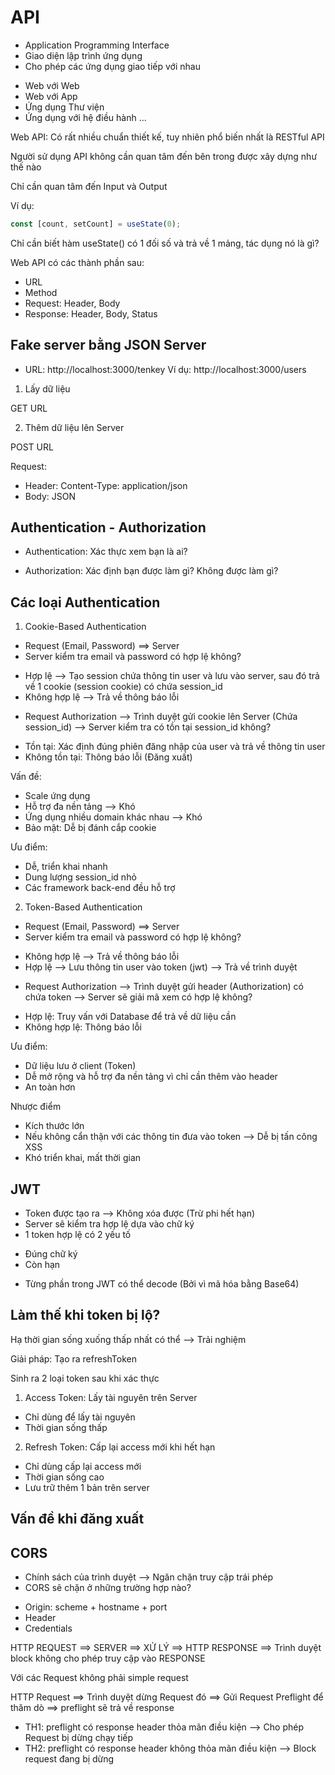 # API

- Application Programming Interface
- Giao diện lập trình ứng dụng
- Cho phép các ứng dụng giao tiếp với nhau

* Web với Web
* Web với App
* Ứng dụng Thư viện
* Ứng dụng với hệ điều hành
  ...

Web API: Có rất nhiều chuẩn thiết kế, tuy nhiên phổ biến nhất là RESTful API

Người sử dụng API không cần quan tâm đến bên trong được xây dựng như thế nào

Chỉ cần quan tâm đến Input và Output

Ví dụ:

```js
const [count, setCount] = useState(0);
```

Chỉ cần biết hàm useState() có 1 đối số và trả về 1 mảng, tác dụng nó là gì?

Web API có các thành phần sau:

- URL
- Method
- Request: Header, Body
- Response: Header, Body, Status

## Fake server bằng JSON Server

- URL: http://localhost:3000/tenkey
  Ví dụ: http://localhost:3000/users

1. Lấy dữ liệu

GET URL

2. Thêm dữ liệu lên Server

POST URL

Request:

- Header: Content-Type: application/json
- Body: JSON

## Authentication - Authorization

- Authentication: Xác thực xem bạn là ai?

- Authorization: Xác định bạn được làm gì? Không được làm gì?

## Các loại Authentication

1. Cookie-Based Authentication

- Request (Email, Password) ==> Server
- Server kiểm tra email và password có hợp lệ không?

* Hợp lệ --> Tạo session chứa thông tin user và lưu vào server, sau đó trả về 1 cookie (session cookie) có chứa session_id
* Không hợp lệ --> Trả về thông báo lỗi

- Request Authorization --> Trình duyệt gửi cookie lên Server (Chứa session_id) --> Server kiểm tra có tồn tại session_id không?

* Tồn tại: Xác định đúng phiên đăng nhập của user và trả về thông tin user
* Không tồn tại: Thông báo lỗi (Đăng xuất)

Vấn đề:

- Scale ứng dụng
- Hỗ trợ đa nền tảng --> Khó
- Ứng dụng nhiều domain khác nhau --> Khó
- Bảo mật: Dễ bị đánh cắp cookie

Ưu điểm:

- Dễ, triển khai nhanh
- Dung lượng session_id nhỏ
- Các framework back-end đều hỗ trợ

2. Token-Based Authentication

- Request (Email, Password) ==> Server
- Server kiểm tra email và password có hợp lệ không?

* Không hợp lệ --> Trả về thông báo lỗi
* Hợp lệ --> Lưu thông tin user vào token (jwt) --> Trả về trình duyệt

- Request Authorization --> Trình duyệt gửi header (Authorization) có chứa token --> Server sẽ giải mã xem có hợp lệ không?

* Hợp lệ: Truy vấn với Database để trả về dữ liệu cần
* Không hợp lệ: Thông báo lỗi

Ưu điểm:

- Dữ liệu lưu ở client (Token)
- Dễ mở rộng và hỗ trợ đa nền tảng vì chỉ cần thêm vào header
- An toàn hơn

Nhược điểm

- Kích thước lớn
- Nếu không cẩn thận với các thông tin đưa vào token --> Dễ bị tấn công XSS
- Khó triển khai, mất thời gian

## JWT

- Token được tạo ra --> Không xóa được (Trừ phi hết hạn)
- Server sẽ kiểm tra hợp lệ dựa vào chữ ký
- 1 token hợp lệ có 2 yếu tố

* Đúng chữ ký
* Còn hạn

- Từng phần trong JWT có thể decode (Bởi vì mã hóa bằng Base64)

## Làm thế khi token bị lộ?

Hạ thời gian sống xuống thấp nhất có thể --> Trải nghiệm

Giải pháp: Tạo ra refreshToken

Sinh ra 2 loại token sau khi xác thực

1. Access Token: Lấy tài nguyên trên Server

- Chỉ dùng để lấy tài nguyên
- Thời gian sống thấp

2. Refresh Token: Cấp lại access mới khi hết hạn

- Chỉ dùng cấp lại access mới
- Thời gian sống cao
- Lưu trữ thêm 1 bản trên server

## Vấn đề khi đăng xuất

## CORS

- Chính sách của trình duyệt --> Ngăn chặn truy cập trái phép
- CORS sẽ chặn ở những trường hợp nào?

* Origin: scheme + hostname + port
* Header
* Credentials

HTTP REQUEST ==> SERVER ==> XỬ LÝ ==> HTTP RESPONSE ==> Trình duyệt block không cho phép truy cập vào RESPONSE

Với các Request không phải simple request

HTTP Request ==> Trình duyệt dừng Request đó ==> Gửi Request Preflight để thăm dò ==> preflight sẽ trả về response

- TH1: preflight có response header thỏa mãn điều kiện --> Cho phép Request bị dừng chạy tiếp
- TH2: preflight có response header không thỏa mãn điều kiện --> Block request đang bị dừng
